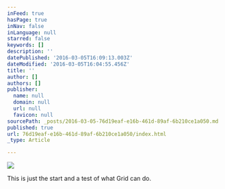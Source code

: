 ```yaml
---
inFeed: true
hasPage: true
inNav: false
inLanguage: null
starred: false
keywords: []
description: ''
datePublished: '2016-03-05T16:09:13.003Z'
dateModified: '2016-03-05T16:04:55.456Z'
title: ''
author: []
authors: []
publisher:
  name: null
  domain: null
  url: null
  favicon: null
sourcePath: _posts/2016-03-05-76d19eaf-e16b-461d-89af-6b210ce1a050.md
published: true
url: 76d19eaf-e16b-461d-89af-6b210ce1a050/index.html
_type: Article

---
```

![](https://the-grid-user-content.s3-us-west-2.amazonaws.com/63f2141c-af5f-48f7-9562-17313b0051a5.jpg)

This is just the start and a test of what Grid can do.